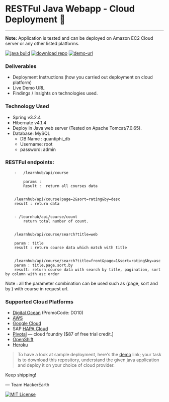 # RESTFul Java Webapp -  Cloud Deployment 🔮
**************************************************************

**Note:** Application is tested and can be deployed on Amazon EC2 Cloud server or any other listed platforms.

[![java build](https://img.shields.io/badge/build-Java-blue.svg?style=plastic)](#)  [![download repo](https://img.shields.io/badge/download-repo-green.svg?style=plastic)](https://github.com/mayurah/Cloud-Deployment/archive/master.zip)     [![demo-url](https://img.shields.io/badge/Demo_URL-AWS-brightgreen.svg?style=plastic)](http://cloud-deploy.0x10.info/learnhub/)


### Deliverables
* Deployment Instructions (how you carried out deployment on cloud platform)
* Live Demo URL
* Findings / Insights on technologies used.

### Technology Used
* Spring v3.2.4
* Hibernate v4.1.4
* Deploy in Java web server (Tested on Apache Tomcat/7.0.65).
* Database: MySQL
  - DB Name : quantiphi_db
  - Username:	root
  - password:	admin

### RESTFul endpoints:

```
	- 	/learnhub/api/course
	
		params : 
		Result :  return all courses data

	
	/learnhub/api/course?page=2&sort=rating&by=desc
	result : return data

	
	- /learnhub/api/course/count
		return total number of count.
	
	
	/learnhub/api/course/search?title=web
	
	param : title
	result : return course data which match with title
	
	
	/learnhub/api/course/search?title=front&page=1&sort=rating&by=asc
	param : title,page,sort,by
	result: return course data with search by title, pagination, sort by column with asc order
```
	
Note : all the parameter combination can be used such as (page, sort and by ) with course in request url.
	
	

### Supported Cloud Platforms
- [Digital Ocean](https://m.do.co/c/cb7469160ee8) (PromoCode: DO10)
- [AWS](https://aws.amazon.com/free/)
- [Google Cloud](https://cloud.google.com/free-trial/)
- SAP [HAPA Cloud](https://hcp.sap.com/try.html)
- [Pivotal](https://run.pivotal.io/pricing/) — cloud foundry   [$87 of free trial credit.]
- [OpenShift](https://www.openshift.com/pricing/)
- [Heroku](https://www.heroku.com/pricing)

> To have a look at sample deployment, here's the [demo](http://cloud-deploy.0x10.info/learnhub/) link; your task is to download this repository, understand the given java application and deploy it on your choice of cloud provider.


Keep shipping!

— Team HackerEarth

[![MIT License](https://img.shields.io/badge/License-MIT-blue.svg?style=flat-square)](https://github.com/mayurah/Cloud-Deployment/blob/master/LICENSE)
